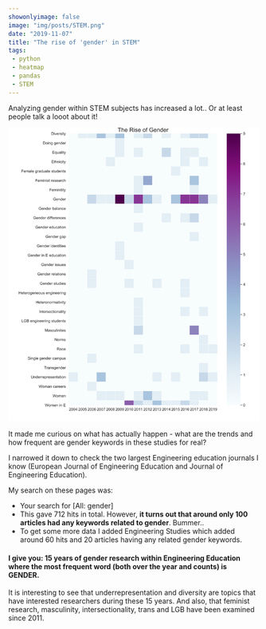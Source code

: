 ```yaml
---
showonlyimage: false
image: "img/posts/STEM.png"
date: "2019-11-07"
title: "The rise of 'gender' in STEM"
tags:
 - python
 - heatmap
 - pandas
 - STEM
---
```


Analyzing gender within STEM subjects has increased a lot.. Or at least people talk a looot about it! 
<!--more-->

![ftwd][1]

It made me curious on what has actually happen - what are the trends and how frequent are gender keywords in these studies for real?

I narrowed it down to check the two largest Engineering education journals I know (European Journal of Engineering Education and Journal of Engineering Education). 

My search on these pages was: 
- Your search for [All: gender]
- This gave 712 hits in total. However, **it turns out that around only 100 articles had any keywords related to gender**. Bummer..
- To get some more data I added Engineering Studies which added around 60 hits and 20 articles having any related gender keywords. 


#### I give you: 15 years of gender research within Engineering Education where the most frequent word (both over the year and counts) is GENDER.


It is interesting to see that underrepresentation and diversity are topics that have interested researchers during these 15 years. And also, that  feminist research, masculinity, intersectionality, trans and LGB have been examined since 2011.


[1]: /img/posts/STEM.png